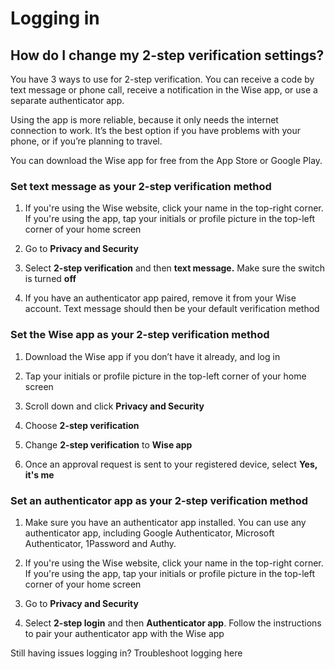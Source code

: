 # Logging in  
## How do I change my 2-step verification settings?  
You have 3 ways to use for 2-step verification. You can receive a code by text message or phone call, receive a notification in the Wise app, or use a separate authenticator app.

Using the app is more reliable, because it only needs the internet connection to work. It’s the best option if you have problems with your phone, or if you’re planning to travel.

You can download the Wise app for free from the App Store or Google Play.

###  **Set text message as your 2-step verification method**

  1. If you're using the Wise website, click your name in the top-right corner. If you're using the app, tap your initials or profile picture in the top-left corner of your home screen

  2. Go to **Privacy and Security**

  3. Select **2-step verification** and then **text message.** Make sure the switch is turned **off**

  4. If you have an authenticator app paired, remove it from your Wise account. Text message should then be your default verification method




###  **Set the Wise app as your 2-step verification method**

  1. Download the Wise app if you don’t have it already, and log in

  2. Tap your initials or profile picture in the top-left corner of your home screen

  3. Scroll down and click **Privacy and Security**

  4. Choose **2-step verification**

  5. Change **2-step verification** to **Wise app**

  6. Once an approval request is sent to your registered device, select **Yes, it's me**




###  **Set an authenticator app as your 2-step verification method**

  1. Make sure you have an authenticator app installed. You can use any authenticator app, including Google Authenticator, Microsoft Authenticator, 1Password and Authy.

  2. If you're using the Wise website, click your name in the top-right corner. If you're using the app, tap your initials or profile picture in the top-left corner of your home screen

  3. Go to **Privacy and Security**

  4. Select **2-step login** and then **Authenticator app**. Follow the instructions to pair your authenticator app with the Wise app




Still having issues logging in? Troubleshoot logging here